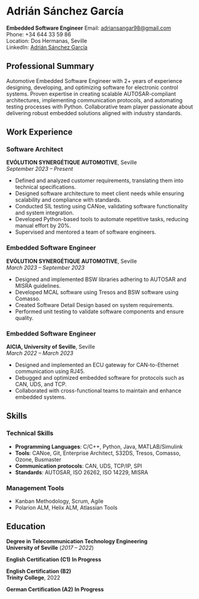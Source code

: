 # Adrián Sánchez García  
**Embedded Software Engineer**
Email: [adriansangar98@gmail.com](mailto:adriansangar98@gmail.com)  
Phone: +34 644 33 59 86  
Location: Dos Hermanas, Seville  
LinkedIn: [Adrián Sánchez García](https://www.linkedin.com/in/adrián-sánchez-garcía-805b27187)   

## Professional Summary  
Automotive Embedded Software Engineer with 2+ years of experience designing, developing, and optimizing software for electronic control systems. Proven expertise in creating scalable AUTOSAR-compliant architectures, implementing communication protocols, and automating testing processes with Python. Collaborative team player passionate about delivering robust embedded solutions aligned with industry standards.  

## Work Experience  

### **Software Architect**  
**EVÓLUTION SYNERGÉTIQUE AUTOMOTIVE**, Seville  
*September 2023 – Present*  
- Defined and analyzed customer requirements, translating them into technical specifications.
- Designed software architecture to meet client needs while ensuring scalability and compliance with standards.  
- Conducted SIL testing using CANoe, validating software functionality and system integration.  
- Developed Python-based tools to automate repetitive tasks, reducing manual effort by 20%.  
- Supervised and mentored a team of software engineers.  

### **Embedded Software Engineer**  
**EVÓLUTION SYNERGÉTIQUE AUTOMOTIVE**, Seville  
*March 2023 – September 2023*  
- Designed and implemented BSW libraries adhering to AUTOSAR and MISRA guidelines.  
- Developed MCAL software using Tresos and BSW software using Comasso.  
- Created Software Detail Design based on system requirements.  
- Performed unit testing to validate software components and ensure quality.  

### **Embedded Software Engineer**  
**AICIA, University of Seville**, Seville  
*March 2022 – March 2023*  
- Designed and implemented an ECU gateway for CAN-to-Ethernet communication using RJ45.  
- Debugged and optimized embedded software for protocols such as CAN, UDS, and TCP.  
- Collaborated with cross-functional teams to maintain and enhance embedded systems.  

## Skills  

### **Technical Skills**  
- **Programming Languages**: C/C++, Python, Java, MATLAB/Simulink
- **Tools**: CANoe, Git, Enterprise Architect, S32DS, Tresos, Comasso, Ozone, Busmaster  
- **Communication protocols**: CAN, UDS, TCP/IP, SPI
- **Standards**: AUTOSAR, ISO 26262, ISO 14229, MISRA  

### **Management Tools**  
- Kanban Methodology, Scrum, Agile  
- Polarion ALM, Helix ALM, Atlassian Tools  

## Education  

**Degree in Telecommunication Technology Engineering**  
**University of Seville** (*2017 – 2022*)  

**English Certification (C1)**
**In Progress**

**English Certification (B2)**  
**Trinity College**, 2022

**German Certification (A2)**
**In Progress**

